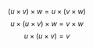 
$$(u\times v)\times w=u\times(v\times w)$$
$$u\times(u\times v)\times w=v\times w$$
$$u\times(u\times v)=v$$
